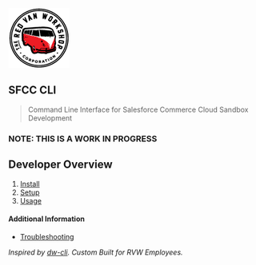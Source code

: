 ![Logo](docs/img/logo.png "Logo")

SFCC CLI
---

> Command Line Interface for Salesforce Commerce Cloud Sandbox Development

### NOTE: THIS IS A WORK IN PROGRESS

Developer Overview
---

1. [Install](docs/install.md)
2. [Setup](docs/setup.md)
3. [Usage](docs/usage.md)

#### Additional Information

* [Troubleshooting](docs/troubleshooting.md)

_Inspired by [dw-cli](https://github.com/mzwallace/dw-cli). Custom Built for RVW Employees._
